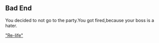 ## Bad End
You decided to not go to the party.You got fired,because your boss is a hater.

["Re-life"](../README.md)